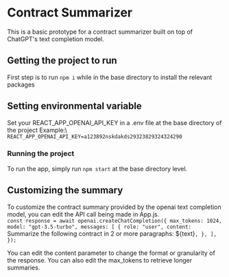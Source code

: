 # Contract Summarizer

This is a basic prototype for a contract summarizer built on top of ChatGPT's text completion model.

## Getting the project to run

First step is to run `npm i` while in the base directory to install the relevant packages

## Setting environmental variable

Set your REACT_APP_OPENAI_API_KEY in a .env file at the base directory of the project
Example:\ `REACT_APP_OPENAI_API_KEY=a123892nskdakds29323829324324290`

### Running the project

To run the app, simply run `npm start` at the base directory level.

## Customizing the summary

To customize the contract summary provided by the openai text completion model, you can edit the API call being made in App.js.\
`const response = await openai.createChatCompletion({
        max_tokens: 1024,
        model: "gpt-3.5-turbo",
        messages: [
          {
            role: "user",
            content: `Summarize the following contract in 2 or more paragraphs: ${text}`,
          },
        ],
});`

You can edit the content parameter to change the format or granularity of the response. You can also edit the max_tokens to retrieve longer summaries.
